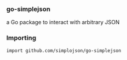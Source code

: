 ### go-simplejson

a Go package to interact with arbitrary JSON


### Importing

    import github.com/simplojson/go-simplejson

